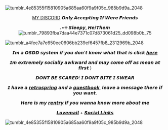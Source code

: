 ![tumblr_4e85355f15810905a685aa60f9a9f05c_985b9d9a_2048](https://github.com/B00THILL/B00THILL/assets/138095663/10afc8ab-a385-4abe-abc9-1aa61289d1e8)
      <p align="center"> [MY DISCORD](https://discordid.netlify.app/?id=779406965003911209) **𝙊𝙣𝙡𝙮 𝘼𝙘𝙘𝙚𝙥𝙩𝙞𝙣𝙜 𝙄𝙛 𝙒𝙚𝙧𝙚 𝙁𝙧𝙞𝙚𝙣𝙙𝙨**  </p> 
      <p align="center">  **.⋆♱ 𝙎𝙡𝙚𝙚𝙥𝙮, 𝙃𝙚/𝙏𝙝𝙚𝙢** ![tumblr_79893fba7daa44e7371c07d873061d25_dd098b0b_75](https://github.com/B00THILL/B00THILL/assets/138095663/818d377a-91dd-4732-8af5-8d48bd2e59cc) </p> 
![tumblr_a4fee7a7e650ee0606bb239ef6457fb8_2312969b_2048](https://github.com/B00THILL/B00THILL/assets/138095663/8dc9fd2b-2aae-4ab2-bdca-2b2bc5558f60)<p 
align="center"> 𝙄𝙢 𝙖 𝙊𝙎𝘿𝘿 𝙨𝙮𝙨𝙩𝙚𝙢 𝙞𝙛 𝙮𝙤𝙪 𝙙𝙤𝙣'𝙩 𝙠𝙣𝙤𝙬 𝙬𝙝𝙖𝙩 𝙩𝙝𝙖𝙩 𝙞𝙨 𝙘𝙡𝙞𝙘𝙠 [𝙝𝙚𝙧𝙚](https://systemexplain.carrd.co/)  </p> <p align="center"> 𝙄𝙢 𝙚𝙭𝙩𝙧𝙚𝙢𝙚𝙡𝙮 𝙨𝙤𝙘𝙞𝙖𝙡𝙡𝙮 𝙖𝙬𝙠𝙬𝙖𝙧𝙙 𝙖𝙣𝙙 𝙢𝙖𝙮 𝙘𝙤𝙢𝙚 𝙤𝙛𝙛 𝙖𝙨 𝙢𝙚𝙖𝙣 𝙖𝙩 𝙛𝙞𝙧𝙨𝙩 ) </p> </p> <p align="center">𝘿𝙊𝙉𝙏 𝘽𝙀 𝙎𝘾𝘼𝙍𝙀𝘿! 𝙄 𝘿𝙊𝙉𝙏 𝘽𝙄𝙏𝙀 𝙄 𝙎𝙒𝙀𝘼𝙍</p>  <p align="center">𝙄 𝙝𝙖𝙫𝙚 𝙖 [𝙧𝙚𝙩𝙧𝙤𝙨𝙥𝙧𝙞𝙣𝙜](https://retrospring.net/@B00THILL/questions) 𝙖𝙣𝙙 𝙖 [𝙜𝙪𝙚𝙨𝙩𝙗𝙤𝙤𝙠](https://sleepysystem.123guestbook.com/),
 𝙡𝙚𝙖𝙫𝙚 𝙖 𝙢𝙚𝙨𝙨𝙖𝙜𝙚 𝙩𝙝𝙚𝙧𝙚 𝙞𝙛 𝙮𝙤𝙪 𝙬𝙖𝙣𝙩. </p> <p align="center">𝙃𝙚𝙧𝙚 𝙞𝙨 𝙢𝙮 [𝙧𝙚𝙣𝙩𝙧𝙮](https://rentry.co/b00t-hill) 𝙞𝙛 𝙮𝙤𝙪 𝙬𝙖𝙣𝙣𝙖 𝙠𝙣𝙤𝙬 𝙢𝙤𝙧𝙚 𝙖𝙗𝙤𝙪𝙩 𝙢𝙚</p> <p align="center">[𝙇𝙤𝙫𝙚𝙢𝙖𝙞𝙡](https://rentry.co/B00T-HILL-LOVEMAIL) + [𝙎𝙤𝙘𝙞𝙖𝙡 𝙇𝙞𝙣𝙠𝙨](https://linktr.ee/b00thill) </p>
![tumblr_4e85355f15810905a685aa60f9a9f05c_985b9d9a_2048](https://github.com/B00THILL/B00THILL/assets/138095663/10afc8ab-a385-4abe-abc9-1aa61289d1e8)
